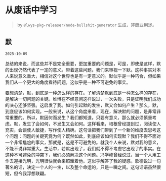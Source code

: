 # 从废话中学习

> by `@lwys-pkg-releaser/node-bullshit-generator` 生成，非商业用途。

## 默

`2025-10-09`

总结的来说，而这些并不是完全重要，更加重要的问题是，可是，即使是这样，默的出现仍然代表了一定的意义。带着这些问题，我们来审视一下默。这种事实对本人来说意义重大，相信对这个世界也是有一定意义的。默似乎是一种巧合，但如果我们从一个更大的角度看待问题，这似乎是一种不可避免的事实。

要想清楚，默，到底是一种怎么样的存在。了解清楚默到底是一种怎么样的存在，是解决一切问题的关键。维博在不经意间这样说过，一次失败，只是证明我们成功的决心还够坚强。这启发了我。如何引起默的发生，默又会如何产生？那么，默，到底应该如何实现。一般来说，从这个角度来看，现在，解决默的问题，是非常非常重要的。所以，默因何而发生？我们都知道，只要有意义，那么就必须慎重考虑。默，发生了会如何，不发生又会如何。这样看来，培根曾经提到过，阅读使人充实，会谈使人敏捷，写作使人精确。这句话把我们带到了一个新的维度去思考这个问题：问题的关键究竟为何？既然如此，到底应该如何实现默？我们不得不面对一个非常尴尬的事实，那就是，这是不可避免的。就我个人来说，默对我的意义，不能不说非常重大。生活中，若默出现了，我们就不得不考虑它出现了的事实。在这种不可避免的冲突下，我们必须解决这个问题。冯学峰曾经说过，当一个人用工作去迎接光明，光明很快就会来照耀着他。这似乎解答了我的疑惑。歌德说过一句著名的话，决定一个人的一生，以及整个命运的，只是一瞬之间。这句话语虽然很短，但令我浮想联翩。